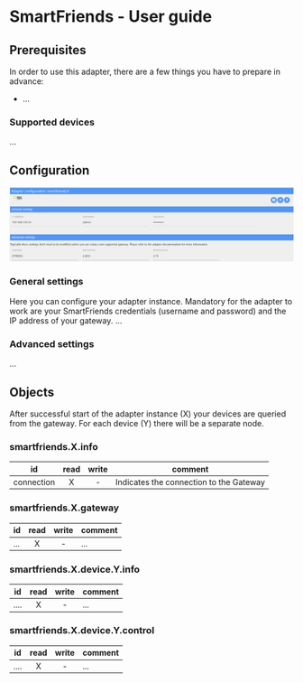 # SmartFriends - User guide

## Prerequisites

In order to use this adapter, there are a few things you have to prepare in advance:

- ...

### Supported devices

...

## Configuration

![Adapter settings](img/adapter_settings.png)

### General settings

Here you can configure your adapter instance. Mandatory for the adapter to work are your SmartFriends credentials (username and password) and the IP address of your gateway.
...

### Advanced settings

...

## Objects

After successful start of the adapter instance (X) your devices are queried from the gateway. For each device (Y) there will be a separate node.

### smartfriends.X.info

| id         | read | write | comment                                 |
| ---------- | :--: | :---: | --------------------------------------- |
| connection |  X   |   -   | Indicates the connection to the Gateway |

### smartfriends.X.gateway

| id  | read | write | comment |
| --- | :--: | :---: | ------- |
| ... |  X   |   -   | ...     |

### smartfriends.X.device.Y.info

| id   | read | write | comment |
| ---- | :--: | :---: | ------- |
| .... |  X   |   -   | ...     |

### smartfriends.X.device.Y.control

| id   | read | write | comment |
| ---- | :--: | :---: | ------- |
| .... |  X   |   -   | ...     |
